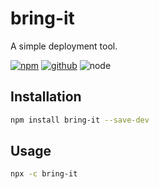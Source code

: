 # bring-it

A simple deployment tool.

[![npm][npm-badge]][npm-url]
[![github][github-badge]][github-url]
![node][node-badge]

[npm-url]: https://www.npmjs.com/package/bring-it
[npm-badge]: https://img.shields.io/npm/v/bring-it.svg?style=flat-square&logo=npm
[github-url]: git+https://github.com/airkro/bring-it
[github-badge]: https://img.shields.io/npm/l/bring-it.svg?style=flat-square&colorB=blue&logo=github
[node-badge]: https://img.shields.io/node/v/bring-it.svg?style=flat-square&colorB=green&logo=node.js

## Installation

```bash
npm install bring-it --save-dev
```

## Usage

```bash
npx -c bring-it
```
